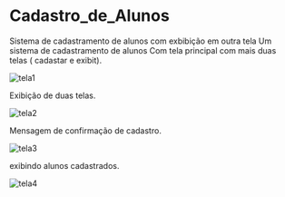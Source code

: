 # Cadastro_de_Alunos
Sistema de cadastramento de alunos com exbibição em outra tela
Um sistema de cadastramento de alunos Com tela principal com mais duas telas ( cadastar e exibit).

![tela1](https://user-images.githubusercontent.com/61740345/193966506-8ac3ff28-b059-4469-88bf-2b94f2939bed.png)

Exibição de duas telas.

![tela2](https://user-images.githubusercontent.com/61740345/193966549-42054a3c-3852-4adf-950a-f5892a442fbe.png)

Mensagem de confirmação de cadastro.

![tela3](https://user-images.githubusercontent.com/61740345/193966605-d9b7f519-6d03-48de-a17e-6c67110ad6cb.png)


exibindo alunos cadastrados.

![tela4](https://user-images.githubusercontent.com/61740345/193966636-b5b575ad-0654-445b-8b89-8e72c56900d9.png)
